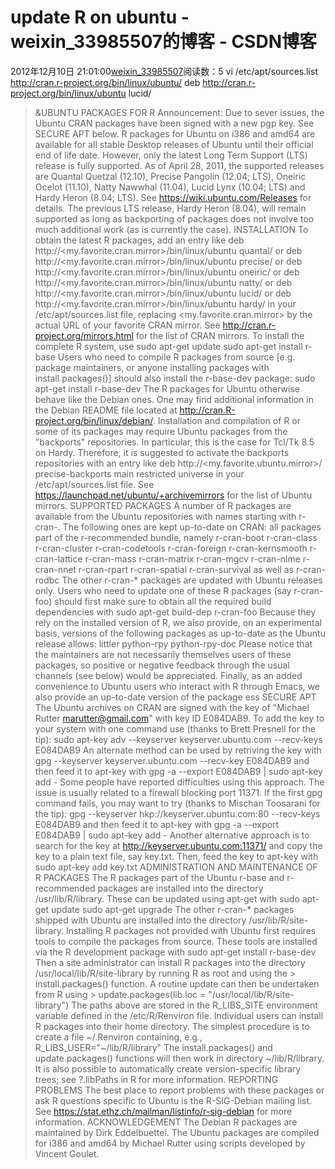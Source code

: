 # update R on ubuntu - weixin_33985507的博客 - CSDN博客
2012年12月10日 21:01:00[weixin_33985507](https://me.csdn.net/weixin_33985507)阅读数：5
vi /etc/apt/sources.list
http://cran.r-project.org/bin/linux/ubuntu/
deb http://cran.r-project.org/bin/linux/ubuntu lucid/
> &UBUNTU PACKAGES FOR R  Announcement:  Due to sever issues, the Ubuntu CRAN packages have been signed with a new pgp key.  See SECURE APT below.  R packages for Ubuntu on i386 and amd64 are available for all stable Desktop releases of Ubuntu until their official end of life date. However, only the latest Long Term Support (LTS) release is fully supported.  As of April 28, 2011, the supported releases are Quantal Quetzal (12.10), Precise Pangolin (12.04; LTS), Oneiric Ocelot (11.10),  Natty Nawwhal (11.04), Lucid Lynx (10.04; LTS) and Hardy Heron (8.04; LTS).  See https://wiki.ubuntu.com/Releases for details.  The previous LTS release, Hardy Heron (8.04), will remain supported as long as backporting of packages does not involve too much additional work (as is currently the case).  INSTALLATION  To obtain the latest R packages, add an entry like     deb http://<my.favorite.cran.mirror>/bin/linux/ubuntu quantal/     or     deb http://<my.favorite.cran.mirror>/bin/linux/ubuntu precise/     or     deb http://<my.favorite.cran.mirror>/bin/linux/ubuntu oneiric/  or     deb http://<my.favorite.cran.mirror>/bin/linux/ubuntu natty/  or     deb http://<my.favorite.cran.mirror>/bin/linux/ubuntu lucid/  or     deb http://<my.favorite.cran.mirror>/bin/linux/ubuntu hardy/  in your /etc/apt/sources.list file, replacing <my.favorite.cran.mirror> by the actual URL of your favorite CRAN mirror. See http://cran.r-project.org/mirrors.html for the list of CRAN mirrors. To install the complete R system, use     sudo apt-get update    sudo apt-get install r-base  Users who need to compile R packages from source [e.g. package maintainers, or anyone installing packages with install.packages()] should also install the r-base-dev package:     sudo apt-get install r-base-dev  The R packages for Ubuntu otherwise behave like the Debian ones. One may find additional information in the Debian README file located at http://cran.R-project.org/bin/linux/debian/.  Installation and compilation of R or some of its packages may require Ubuntu packages from the "backports" repositories. In particular, this is the case for Tcl/Tk 8.5 on Hardy. Therefore, it is suggested to activate the backports repositories with an entry like     deb http://<my.favorite.ubuntu.mirror>/ precise-backports main restricted universe  in your /etc/apt/sources.list file. See https://launchpad.net/ubuntu/+archivemirrors for the list of Ubuntu mirrors.   SUPPORTED PACKAGES  A number of R packages are available from the Ubuntu repositories with names starting with r-cran-. The following ones are kept up-to-date on CRAN: all packages part of the r-recommended bundle, namely     r-cran-boot    r-cran-class    r-cran-cluster    r-cran-codetools    r-cran-foreign    r-cran-kernsmooth    r-cran-lattice    r-cran-mass    r-cran-matrix    r-cran-mgcv    r-cran-nlme    r-cran-nnet    r-cran-rpart    r-cran-spatial    r-cran-survival  as well as     r-cran-rodbc  The other r-cran-* packages are updated with Ubuntu releases only. Users who need to update one of these R packages (say r-cran-foo) should first make sure to obtain all the required build dependencies with     sudo apt-get build-dep r-cran-foo  Because they rely on the installed version of R, we also provide, on an experimental basis, versions of the following packages as up-to-date as the Ubuntu release allows:     littler    python-rpy    python-rpy-doc  Please notice that the maintainers are not necessarily themselves users of these packages, so positive or negative feedback through the usual channels (see below) would be appreciated.  Finally, as an added convenience to Ubuntu users who interact with R through Emacs, we also provide an up-to-date version of the package     ess   SECURE APT  The Ubuntu archives on CRAN are signed with the key of "Michael Rutter <marutter@gmail.com>" with key ID E084DAB9.  To add the key to your system with one command use (thanks to Brett Presnell for the tip):     sudo apt-key adv --keyserver keyserver.ubuntu.com --recv-keys E084DAB9  An alternate method can be used by retriving the key with     gpg --keyserver keyserver.ubuntu.com --recv-key E084DAB9  and then feed it to apt-key with     gpg -a --export E084DAB9 | sudo apt-key add -  Some people have reported difficulties using this approach. The issue is usually related to a firewall blocking port 11371. If the first gpg  command fails, you may want to try (thanks to Mischan Toosarani for  the tip):  	gpg --keyserver hkp://keyserver.ubuntu.com:80 --recv-keys E084DAB9  and then feed it to apt-key with  	gpg -a --export E084DAB9 | sudo apt-key add -  Another alternative approach is to search for the key at  http://keyserver.ubuntu.com:11371/ and copy the key to a plain text file, say key.txt. Then, feed the key to apt-key with     sudo apt-key add key.txt   ADMINISTRATION AND MAINTENANCE OF R PACKAGES  The R packages part of the Ubuntu r-base and r-recommended packages are installed into the directory /usr/lib/R/library. These can be updated using apt-get with     sudo apt-get update    sudo apt-get upgrade  The other r-cran-* packages shipped with Ubuntu are installed into the directory /usr/lib/R/site-library.  Installing R packages not provided with Ubuntu first requires tools to compile the packages from source. These tools are installed via the R development package with     sudo apt-get install r-base-dev  Then a site administrator can install R packages into the directory /usr/local/lib/R/site-library by running R as root and using the     > install.packages()  function. A routine update can then be undertaken from R using     > update.packages(lib.loc = "/usr/local/lib/R/site-library")  The paths above are stored in the R_LIBS_SITE environment variable defined in the /etc/R/Renviron file.  Individual users can install R packages into their home directory. The simplest procedure is to create a file ~/.Renviron containing, e.g.,     R_LIBS_USER="~/lib/R/library"  The install.packages() and update.packages() functions will then work in directory ~/lib/R/library. It is also possible to automatically create version-specific library trees; see ?.libPaths in R for more information.   REPORTING PROBLEMS  The best place to report problems with these packages or ask R questions specific to Ubuntu is the R-SIG-Debian mailing list. See     https://stat.ethz.ch/mailman/listinfo/r-sig-debian  for more information.   ACKNOWLEDGEMENT  The Debian R packages are maintained by Dirk Eddelbuettel. The Ubuntu packages are compiled for i386 and amd64 by Michael Rutter using scripts  developed by Vincent Goulet.

